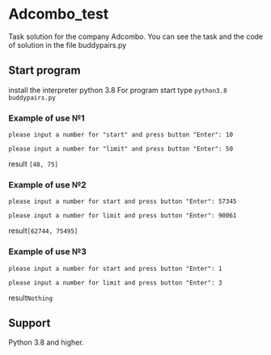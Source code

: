 # Adcombo_test
Task solution for the company Adcombo.
You can see the task and the code of solution in the file buddypairs.py

## Start program
install the interpreter python 3.8
For program start type `python3.8 buddypairs.py`

### Example of use №1
`please input a number for "start" and press button "Enter": 10`

`please input a number for "limit" and press button "Enter": 50`

result `[48, 75]`

### Example of use №2
`please input a number for start and press button "Enter": 57345`

`please input a number for limit and press button "Enter": 90061`

result`[62744, 75495]`

### Example of use №3
`please input a number for start and press button "Enter": 1`

`please input a number for limit and press button "Enter": 3`

result`Nothing`

## Support

Python 3.8 and higher.



